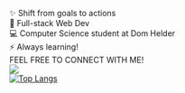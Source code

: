 
✨ Shift from goals to actions<br>👯 Full-stack Web Dev<br>💻 Computer Science student at Dom Helder<br>⚡ Always learning!<br>FEEL FREE TO CONNECT WITH ME!<br><a href = "https://linktr.ee/marcellocavazza" target="_blank"><img src="https://img.shields.io/badge/linktree-39E09B?style=for-the-badge&logo=linktree&logoColor=white"></a><br>
[![Top Langs](https://github-readme-stats.vercel.app/api/top-langs/?username=marcellocavazza\&layout=donut)](https://github.com/marcellocavazza/github-readme-stats)
